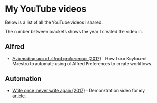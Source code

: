 # My YouTube videos
Below is a list of all the YouTube videos I shared.

The number between brackets shows the year I created the video in.

## Alfred
- [Automating use of alfred preferences (2017)](https://www.youtube.com/watch?v=cAPWl_cvq6I) - How I use Keyboard Maestro to automate using of Alfred Preferences to create workflows.

## Automation
- [Write once, never write again (2017)](https://www.youtube.com/watch?v=NfeKenZHfDQ&t=66s) - Demonstration video for my [article](https://medium.com/@NikitaVoloboev/write-once-never-write-again-c2fa1f6c4e8).